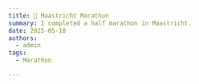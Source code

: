 ```yaml
---
title: 🏃 Maastricht Marathon
summary: I completed a half marathon in Maastricht.
date: 2025-05-18
authors:
  - admin
tags:
  - Marathon

---
```

